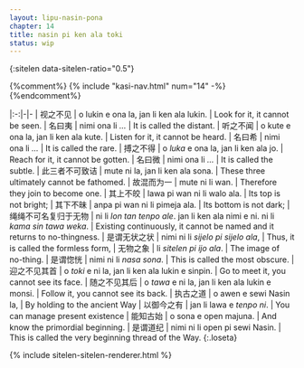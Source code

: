 ```yaml
---
layout: lipu-nasin-pona
chapter: 14
title: nasin pi ken ala toki
status: wip
---
```


{:sitelen data-sitelen-ratio="0.5"}

{%comment%}
{% include "kasi-nav.html" num="14" -%}
{%endcomment%}

|:-:|-|-
| 视之不见             | o lukin e ona la, jan li ken ala lukin. | Look for it, it cannot be seen.
| 名曰夷               | nimi ona li _..._                       | It is called the distant.
| 听之不闻             | o kute e ona la, jan li ken ala kute.   | Listen for it, it cannot be heard.
| 名曰希               | nimi ona li _..._                       | It is called the rare.
| 搏之不得             | o _luka_ e ona la, jan li ken ala jo.   | Reach for it, it cannot be gotten.
| 名曰微               | nimi ona li _..._                       | It is called the subtle.
| 此三者<wbr/>不可致诘 | mute ni la, jan li ken ala sona.        | These three ultimately cannot be fathomed.
| 故<wbr/>混而为一     | mute ni li wan.                         | Therefore they join to become one.
| 其上不皎             | lawa pi wan ni li walo ala.             | Its top is not bright;
| 其下不昧             | anpa pi wan ni li pimeja ala.           | Its bottom is not dark;
| 绳绳不可名<wbr/>复归于无物 | ni li _lon tan tenpo ale_.<wbr/> jan li ken ala nimi e ni.<wbr/> ni li _kama sin tawa weka_. | Existing continuously, it cannot be named and it returns to no-thingness.
| 是谓<wbr/>无状之状   | nimi ni li _sijelo pi sijelo ala_, | Thus, it is called the formless form,
| 无物之象       | li _sitelen pi ijo ala_. | The image of no-thing.
| 是谓惚恍       | nimi ni li _nasa sona_. | This is called the most obscure.
| 迎之不见其首   | o _toki_ e ni la, jan li ken ala lukin e sinpin. | Go to meet it, you cannot see its face.
| 随之不见其后   | o _tawa_ e ni la, jan li ken ala lukin e monsi. | Follow it, you cannot see its back.
| 执古之道       | o awen e sewi Nasin la, | By holding to the ancient Way
| 以御今之有     | jan li lawa e _tenpo ni_. | You can manage present existence
| 能知古始       | o sona e open majuna. | And know the primordial beginning.
| 是谓道纪       | nimi ni li open pi sewi Nasin. | This is called the very beginning thread of the Way.
{:.loseta}

{% include sitelen-sitelen-renderer.html %}
